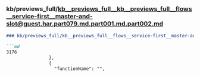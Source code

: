 ### kb/previews_full/kb__previews_full__kb__previews_full__flows__service-first__master-and-slot@guest.har.part079.md.part001.md.part002.md

```md
### kb/previews_full/kb__previews_full__flows__service-first__master-and-slot@guest.har.part079.md.part001.md (part 002)

```md
3176
                },
                {
                  "functionName": "",
                  
```

```

```
